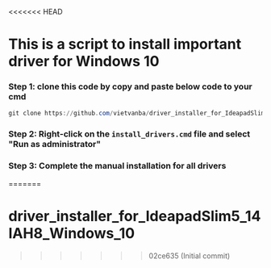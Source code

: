 <<<<<<< HEAD
# This is a script to install important driver for Windows 10

### Step 1: clone this code by copy and paste below code to your cmd
```powershell
git clone https://github.com/vietvanba/driver_installer_for_IdeapadSlim5_14IAH8_Windows_10.git
```

### Step 2: Right-click on the `install_drivers.cmd` file and select "Run as administrator"

### Step 3: Complete the manual installation for all drivers
=======
# driver_installer_for_IdeapadSlim5_14IAH8_Windows_10
>>>>>>> 02ce635 (Initial commit)
